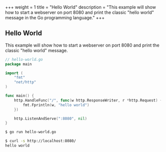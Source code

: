+++
weight = 1
title = "Hello World"
description = "This example will show how to start a webserver on port 8080 and print the classic \"hello world\" message in the Go programming language."
+++

## Hello World

This example will show how to start a webserver on port 8080 and print the classic "hello world" message.

``` go
// hello-world.go
package main

import (
	"fmt"
	"net/http"
)

func main() {
	http.HandleFunc("/", func(w http.ResponseWriter, r *http.Request) {
		fmt.Fprintln(w, "hello world")
	})

	http.ListenAndServe(":8080", nil)
}
```
``` sh
$ go run hello-world.go

$ curl -s http://localhost:8080/
hello world
```
